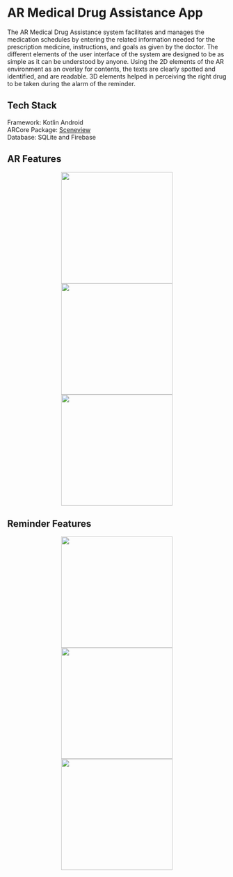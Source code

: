 # AR Medical Drug Assistance App

The AR Medical Drug Assistance system facilitates and manages the medication schedules by entering the related information needed for the prescription medicine, instructions, and goals as given by the doctor. The different elements of the user interface of the system are designed to be as simple as it can be understood by anyone. Using the 2D elements of the AR environment as an overlay for contents, the texts are clearly spotted and identified, and are readable. 3D elements helped in perceiving the right drug to be taken during the alarm of the reminder.

## Tech Stack
Framework: Kotlin Android\
ARCore Package: [Sceneview](https://github.com/SceneView/sceneview-android)\
Database: SQLite and Firebase

## AR Features

<p align="center" width="100%">
  <img src="https://user-images.githubusercontent.com/80081180/177372093-eb27c8c2-6abf-4d1a-9ca0-552cc11b9df0.jpg" width="256"/>
  <img src="https://user-images.githubusercontent.com/80081180/177371074-f5bfa9b2-dded-4171-8b6c-e779131661b0.jpg" width="256"/>
  <img src="https://user-images.githubusercontent.com/80081180/177371035-475cc41e-e1ba-41d0-b4b1-743025710c4a.jpg" width="256"/>
</p>

## Reminder Features

<p align="center" width="100%">
  <img src="https://user-images.githubusercontent.com/80081180/177371513-17e8578b-9cc1-41a4-a27e-c3db0106375c.jpg" width="256"/>
  <img src="https://user-images.githubusercontent.com/80081180/177371729-74c11208-756f-414f-8903-791347b9d8de.jpg" width="256"/>
  <img src="https://user-images.githubusercontent.com/80081180/177371746-aa6009e4-bded-42a4-865d-89c95c4bc0a9.jpg" width="256"/>
</p>
